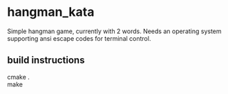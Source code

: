 # hangman_kata
Simple hangman game, currently with 2 words. Needs an operating system supporting ansi escape codes for terminal control.

## build instructions
cmake .  
make  
